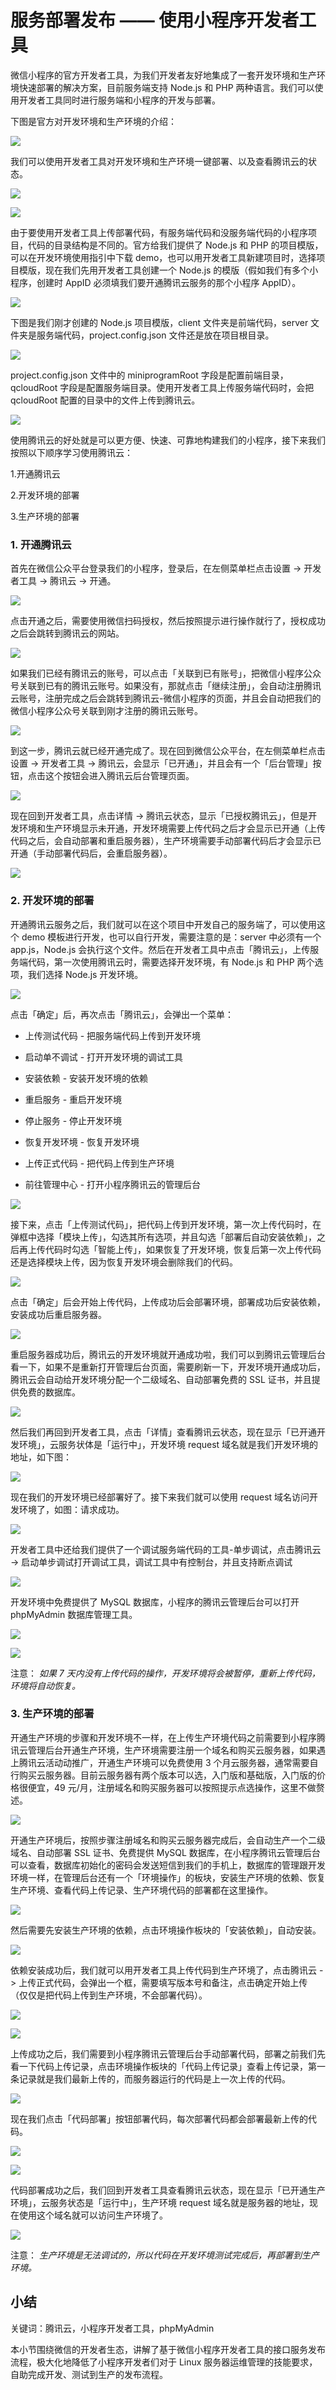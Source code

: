 # 服务部署发布 —— 使用小程序开发者工具


微信小程序的官方开发者工具，为我们开发者友好地集成了一套开发环境和生产环境快速部署的解决方案，目前服务端支持 Node.js 和 PHP 两种语言。我们可以使用开发者工具同时进行服务端和小程序的开发与部署。

下图是官方对开发环境和生产环境的介绍：

![](//images.weserv.nl/?url=user-gold-cdn.xitu.io/2018/8/28/1657dda12a78f399?w=835&h=419&f=png&s=55309)

我们可以使用开发者工具对开发环境和生产环境一键部署、以及查看腾讯云的状态。

![](//images.weserv.nl/?url=user-gold-cdn.xitu.io/2018/8/28/1657dda43de6c5b4?w=1038&h=405&f=png&s=58593)

![](//images.weserv.nl/?url=user-gold-cdn.xitu.io/2018/8/28/1657ddaa1a70fe13?w=565&h=1044&f=png&s=77218)

由于要使用开发者工具上传部署代码，有服务端代码和没服务端代码的小程序项目，代码的目录结构是不同的。官方给我们提供了 Node.js 和 PHP 的项目模版，可以在开发环境使用指引中下载 demo，也可以用开发者工具新建项目时，选择项目模版，现在我们先用开发者工具创建一个 Node.js 的模版（假如我们有多个小程序，创建时 AppID 必须填我们要开通腾讯云服务的那个小程序 AppID）。

![](//images.weserv.nl/?url=user-gold-cdn.xitu.io/2018/8/28/1657ddada372642b?w=411&h=474&f=png&s=36420)

下图是我们刚才创建的 Node.js 项目模版，client 文件夹是前端代码，server 文件夹是服务端代码，project.config.json 文件还是放在项目根目录。

![](//images.weserv.nl/?url=user-gold-cdn.xitu.io/2018/8/28/1657ddb1276a752e?w=372&h=720&f=png&s=60017)

project.config.json 文件中的 miniprogramRoot 字段是配置前端目录，qcloudRoot 字段是配置服务端目录。使用开发者工具上传服务端代码时，会把 qcloudRoot 配置的目录中的文件上传到腾讯云。

![](//images.weserv.nl/?url=user-gold-cdn.xitu.io/2018/8/28/1657ddb452a19fa8?w=1108&h=730&f=png&s=107727)

使用腾讯云的好处就是可以更方便、快速、可靠地构建我们的小程序，接下来我们按照以下顺序学习使用腾讯云：

1.开通腾讯云

2.开发环境的部署

3.生产环境的部署

### 1. 开通腾讯云

首先在微信公众平台登录我们的小程序，登录后，在左侧菜单栏点击设置 -> 开发者工具 -> 腾讯云 -> 开通。

![](//images.weserv.nl/?url=user-gold-cdn.xitu.io/2018/8/28/1657ddb71730ac1c?w=1748&h=722&f=png&s=120630)

点击开通之后，需要使用微信扫码授权，然后按照提示进行操作就行了，授权成功之后会跳转到腾讯云的网站。

![](//images.weserv.nl/?url=user-gold-cdn.xitu.io/2018/8/28/1657ddb8c9587dc1?w=1909&h=546&f=png&s=33595)

如果我们已经有腾讯云的账号，可以点击「关联到已有账号」，把微信小程序公众号关联到已有的腾讯云账号。如果没有，那就点击「继续注册」，会自动注册腾讯云账号，注册完成之后会跳转到腾讯云-微信小程序的页面，并且会自动把我们的微信小程序公众号关联到刚才注册的腾讯云账号。

![](//images.weserv.nl/?url=user-gold-cdn.xitu.io/2018/8/28/1657ddc1bd66b1ca?w=1910&h=1018&f=png&s=217000)

到这一步，腾讯云就已经开通完成了。现在回到微信公众平台，在左侧菜单栏点击设置 -> 开发者工具 -> 腾讯云，会显示「已开通」，并且会有一个「后台管理」按钮，点击这个按钮会进入腾讯云后台管理页面。

![](//images.weserv.nl/?url=user-gold-cdn.xitu.io/2018/8/28/1657ddc3162c8e98?w=1796&h=599&f=png&s=99001)

现在回到开发者工具，点击详情 -> 腾讯云状态，显示「已授权腾讯云」，但是开发环境和生产环境显示未开通，开发环境需要上传代码之后才会显示已开通（上传代码之后，会自动部署和重启服务器），生产环境需要手动部署代码后才会显示已开通（手动部署代码后，会重启服务器）。

![](//images.weserv.nl/?url=user-gold-cdn.xitu.io/2018/8/28/1657ddc4d447ea1c?w=946&h=658&f=png&s=71671)

### 2. 开发环境的部署

开通腾讯云服务之后，我们就可以在这个项目中开发自己的服务端了，可以使用这个 demo 模板进行开发，也可以自行开发，需要注意的是：server 中必须有一个 app.js，Node.js 会执行这个文件。然后在开发者工具中点击「腾讯云」，上传服务端代码，第一次使用腾讯云时，需要选择开发环境，有 Node.js 和 PHP 两个选项，我们选择 Node.js 开发环境。

![](//images.weserv.nl/?url=user-gold-cdn.xitu.io/2018/8/28/1657ddc7798fdf6f?w=1342&h=481&f=png&s=57927)

点击「确定」后，再次点击「腾讯云」，会弹出一个菜单：

- 上传测试代码 - 把服务端代码上传到开发环境

- 启动单不调试 - 打开开发环境的调试工具

- 安装依赖 - 安装开发环境的依赖

- 重启服务 - 重启开发环境

- 停止服务 - 停止开发环境

- 恢复开发环境 - 恢复开发环境

- 上传正式代码 - 把代码上传到生产环境

- 前往管理中心 - 打开小程序腾讯云的管理后台

![](//images.weserv.nl/?url=user-gold-cdn.xitu.io/2018/8/28/1657ddcb3d228c88?w=590&h=405&f=png&s=35473)

接下来，点击「上传测试代码」，把代码上传到开发环境，第一次上传代码时，在弹框中选择「模块上传」，勾选其所有选项，并且勾选「部署后自动安装依赖」，之后再上传代码时勾选「智能上传」，如果恢复了开发环境，恢复后第一次上传代码还是选择模块上传，因为恢复开发环境会删除我们的代码。

![](//images.weserv.nl/?url=user-gold-cdn.xitu.io/2018/8/28/1657ddcd99e0a984?w=1331&h=490&f=png&s=72204)

点击「确定」后会开始上传代码，上传成功后会部署环境，部署成功后安装依赖，安装成功后重启服务器。

![](//images.weserv.nl/?url=user-gold-cdn.xitu.io/2018/8/28/1657ddd0d5f35957?w=420&h=210&f=png&s=21890)

重启服务器成功后，腾讯云的开发环境就开通成功啦，我们可以到腾讯云管理后台看一下，如果不是重新打开管理后台页面，需要刷新一下，开发环境开通成功后，腾讯云会自动给开发环境分配一个二级域名、自动部署免费的 SSL 证书，并且提供免费的数据库。

![](//images.weserv.nl/?url=user-gold-cdn.xitu.io/2018/8/28/1657ddd3cc148502?w=1914&h=962&f=png&s=169911)

然后我们再回到开发者工具，点击「详情」查看腾讯云状态，现在显示「已开通开发环境」，云服务状体是「运行中」，开发环境 request 域名就是我们开发环境的地址，如下图：

![](//images.weserv.nl/?url=user-gold-cdn.xitu.io/2018/8/28/1657ddd6a927a99e?w=1302&h=1073&f=png&s=135258)

现在我们的开发环境已经部署好了。接下来我们就可以使用 request 域名访问开发环境了，如图：请求成功。

![](//images.weserv.nl/?url=user-gold-cdn.xitu.io/2018/8/28/1657ddd9b819cd09?w=1354&h=618&f=png&s=136866)

开发者工具中还给我们提供了一个调试服务端代码的工具-单步调试，点击腾讯云 -> 启动单步调试打开调试工具，调试工具中有控制台，并且支持断点调试

![](//images.weserv.nl/?url=user-gold-cdn.xitu.io/2018/8/28/1657dddf4d2b9d0b?w=1024&h=798&f=png&s=169772)

开发环境中免费提供了 MySQL 数据库，小程序的腾讯云管理后台可以打开 phpMyAdmin 数据库管理工具。

![](//images.weserv.nl/?url=user-gold-cdn.xitu.io/2018/8/28/1657dde512b6dcf4?w=1917&h=845&f=png&s=176633)

![](//images.weserv.nl/?url=user-gold-cdn.xitu.io/2018/8/28/1657dde7316694ab?w=1914&h=791&f=png&s=79299)

注意： _如果 7 天内没有上传代码的操作，开发环境将会被暂停，重新上传代码，环境将自动恢复。_

### 3. 生产环境的部署

开通生产环境的步骤和开发环境不一样，在上传生产环境代码之前需要到小程序腾讯云管理后台开通生产环境，生产环境需要注册一个域名和购买云服务器，如果遇上腾讯云活动动推广，开通生产环境可以免费使用 3 个月云服务器，通常需要自行购买云服务器。目前云服务器有两个版本可以选，入门版和基础版，入门版的价格很便宜，49 元/月，注册域名和购买服务器可以按照提示点选操作，这里不做赘述。

![](//images.weserv.nl/?url=user-gold-cdn.xitu.io/2018/8/28/1657de2d4432f03f?w=1918&h=1020&f=png&s=219550)

开通生产环境后，按照步骤注册域名和购买云服务器完成后，会自动生产一个二级域名、自动部署 SSL 证书、免费提供 MySQL 数据库，在小程序腾讯云管理后台可以查看，数据库初始化的密码会发送短信到我们的手机上，数据库的管理跟开发环境一样，在管理后台还有一个「环境操作」的板块，安装生产环境的依赖、恢复生产环境、查看代码上传记录、生产环境代码的部署都在这里操作。


![](//images.weserv.nl/?url=user-gold-cdn.xitu.io/2018/8/28/1657de3070447ab8?w=1916&h=1014&f=png&s=200367)

然后需要先安装生产环境的依赖，点击环境操作板块的「安装依赖」，自动安装。

![](//images.weserv.nl/?url=user-gold-cdn.xitu.io/2018/8/28/1657de333f3b3bf4?w=1916&h=1011&f=png&s=198451)

依赖安装成功后，我们就可以用开发者工具上传代码到生产环境了，点击腾讯云 -> 上传正式代码，会弹出一个框，需要填写版本号和备注，点击确定开始上传 （仅仅是把代码上传到生产环境，不会部署代码）。

![](//images.weserv.nl/?url=user-gold-cdn.xitu.io/2018/8/28/1657de3614d174dc?w=1350&h=459&f=png&s=62744)

![](//images.weserv.nl/?url=user-gold-cdn.xitu.io/2018/8/28/1657de3949171584?w=972&h=489&f=png&s=752088)

上传成功之后，我们需要到小程序腾讯云管理后台手动部署代码，部署之前我们先看一下代码上传记录，点击环境操作板块的「代码上传记录」查看上传记录，第一条记录就是我们最新上传的，而服务器运行的代码是上一次上传的代码。

![](//images.weserv.nl/?url=user-gold-cdn.xitu.io/2018/8/28/1657de3c47b2424d?w=1912&h=985&f=png&s=215123)

现在我们点击「代码部署」按钮部署代码，每次部署代码都会部署最新上传的代码。

![](//images.weserv.nl/?url=user-gold-cdn.xitu.io/2018/8/28/1657de3eb93e7d15?w=1914&h=943&f=png&s=195795)

![](//images.weserv.nl/?url=user-gold-cdn.xitu.io/2018/8/28/1657de40ea9f64da?w=1912&h=975&f=png&s=214839)

代码部署成功之后，我们回到开发者工具查看腾讯云状态，现在显示「已开通生产环境」，云服务状态是「运行中」，生产环境 request 域名就是服务器的地址，现在使用这个域名就可以访问生产环境了。

![](//images.weserv.nl/?url=user-gold-cdn.xitu.io/2018/8/28/1657de42fc6f6487?w=1273&h=986&f=png&s=131364)

注意： _生产环境是无法调试的，所以代码在开发环境测试完成后，再部署到生产环境。_

## 小结

关键词：腾讯云，小程序开发者工具，phpMyAdmin

本小节围绕微信的开发者生态，讲解了基于微信小程序开发者工具的接口服务发布流程，极大化地降低了小程序开发者们对于 Linux 服务器运维管理的技能要求，自助完成开发、测试到生产的发布流程。